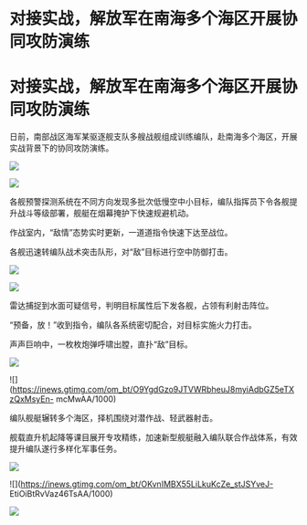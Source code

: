 # 对接实战，解放军在南海多个海区开展协同攻防演练

# 对接实战，解放军在南海多个海区开展协同攻防演练

日前，南部战区海军某驱逐舰支队多艘战舰组成训练编队，赴南海多个海区，开展实战背景下的协同攻防演练。

![](https://inews.gtimg.com/om_bt/OhcFxLJA5FcHbhgGM9HCwBhvZyzSSfrpbF3q-zMmlV6EEAA/1000)

![](https://inews.gtimg.com/om_bt/OKTBQyq0FblbSKABfjPScpM7ty7gkDbUJuBg0eifQsQhQAA/1000)

各舰预警探测系统在不同方向发现多批次低慢空中小目标，编队指挥员下令各舰提升战斗等级部署，舰艇在烟幕掩护下快速规避机动。

作战室内，“敌情”态势实时更新，一道道指令快速下达至战位。

各舰迅速转编队战术突击队形，对“敌”目标进行空中防御打击。

![](https://inews.gtimg.com/om_bt/Oyt0GsR3FuO4NTwu3Z0RlFG1Orc17PfbNVsWX6vqPmXJMAA/1000)

![](https://inews.gtimg.com/om_bt/OLW3mI3nR_YQhIGbEBtbc544X7dyBjSevOLgeBePPpZmcAA/1000)

雷达捕捉到水面可疑信号，判明目标属性后下发各舰，占领有利射击阵位。

“预备，放！”收到指令，编队各系统密切配合，对目标实施火力打击。

声声巨响中，一枚枚炮弹呼啸出膛，直扑“敌”目标。

![](https://inews.gtimg.com/om_bt/OFYsdCKvmD4o7NsnB8in3K82Yl4EgipTbOk9usZBWWEc8AA/1000)

![](https://inews.gtimg.com/om_bt/O9YgdGzo9JTVWRbheuJ8myiAdbGZ5eTXzQxMsyEn-
mcMwAA/1000)

编队舰艇辗转多个海区，择机围绕对潜作战、轻武器射击。

舰载直升机起降等课目展开专攻精练，加速新型舰艇融入编队联合作战体系，有效提升编队遂行多样化军事任务。

![](https://inews.gtimg.com/om_bt/O-YMmbDfsMiKUkl9-DhrRZQx2ln-G8ut-w5IE_o9QoUuYAA/1000)

![](https://inews.gtimg.com/om_bt/OKvnIMBX55LiLkuKcZe_stJSYveJ-
EtiOiBtRvVaz46TsAA/1000)

![](https://inews.gtimg.com/om_bt/O8fYETRxVnNGCh7tRlcOct65DA2Xuvfmwx_p7_koV7LnUAA/1000)

